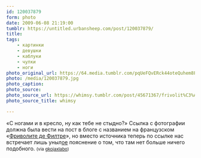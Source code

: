 ```yaml
---
id: 120037879
form: photo
date: 2009-06-08 21:19:00
tumblr: https://untitled.urbansheep.com/post/120037879/
title:
tags:
    - картинки
    - девушки
    - каблуки
    - чулки
    - ноги
photo_original_url: https://64.media.tumblr.com/pqUeFQvERck44oteQuhem8FP_1280.jpg
photo: /media/120037879.jpg
photo_caption:
photo_source:
photo_source_url: https://whimsy.tumblr.com/post/45671367/frivolit%C3%A9s-de-philtre-les-roses
photo_source_title: whimsy

---
```


<p>«C ногами и в кресло, ну как тебе не стыдно?» Ссылка с фотографии должна была вести на пост в блоге с названием на французском «<a href="http://frivolitesdephiltre.blogspot.com/">Фриволите де Филтре</a>», но вместо источника теперь по ссылке нас встречает лишь уныл<a href="http://frivolitesdephiltre.blogspot.com/2008/08/les-roses.html">ое</a> пояснение о том, что там нет больше ничего подобного. <small>(via <a href="http://gkojaxlabo.tumblr.com/post/119928097">gkojaxlabo</a>)</small></p>
